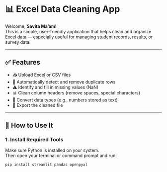 # 📊 Excel Data Cleaning App

Welcome, **Savita Ma’am**!  
This is a simple, user-friendly application that helps clean and organize Excel  data — especially useful for managing student records, results, or survey data.

---

## ✅ Features

- 📥 Upload Excel or CSV files  
- 🧹 Automatically detect and remove duplicate rows  
- ⚠️ Identify and fill in missing values (NaN)  
- 📊 Clean column headers (remove spaces, special characters)  
- 🔄 Convert data types (e.g., numbers stored as text)  
- 💾 Export the cleaned file

---

## 🚀 How to Use It

### 1. **Install Required Tools**
Make sure Python is installed on your system.  
Then open your terminal or command prompt and run:

```bash
pip install streamlit pandas openpyxl

